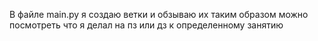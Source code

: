 В файле main.py я создаю ветки и обзываю их
таким образом можно посмотреть что я делал на пз или дз к определенному занятию
